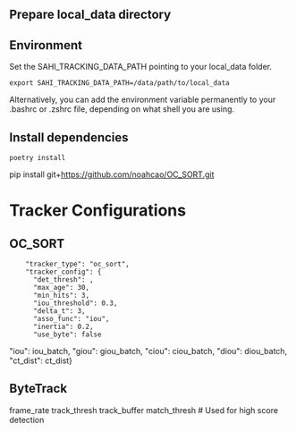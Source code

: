 
## Prepare local_data directory


## Environment
Set the SAHI_TRACKING_DATA_PATH pointing to your local_data folder.

```
export SAHI_TRACKING_DATA_PATH=/data/path/to/local_data
```

Alternatively, you can add the environment variable permanently to your .bashrc or .zshrc file, depending on what shell you are using.

## Install dependencies
```
poetry install
```

 pip install git+https://github.com/noahcao/OC_SORT.git

# Tracker Configurations
## OC_SORT
        "tracker_type": "oc_sort",
        "tracker_config": {
          "det_thresh": ,
          "max_age": 30,
          "min_hits": 3,
          "iou_threshold": 0.3,
          "delta_t": 3,
          "asso_func": "iou",
          "inertia": 0.2,
          "use_byte": false

"iou": iou_batch,
                "giou": giou_batch,
                "ciou": ciou_batch,
                "diou": diou_batch,
                "ct_dist": ct_dist}

## ByteTrack
frame_rate
track_thresh
track_buffer
match_thresh # Used for high score detection

